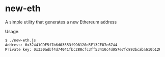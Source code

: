 # new-eth

A simple utility that generates a new Ethereum address

Usage:

```bash
$ ./new-eth.js
Address: 0x32441CDF5f7b6d03553f998120d5E13CF87e6744
Private key: 0x330adbf4d74041fbc280cfc3ff53410c4d057e7fc893bcaba610b12014cfc11d
```
